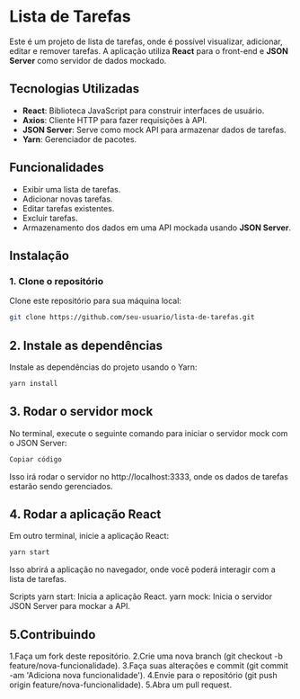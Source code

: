 # Lista de Tarefas

Este é um projeto de lista de tarefas, onde é possível visualizar, adicionar, editar e remover tarefas. A aplicação utiliza **React** para o front-end e **JSON Server** como servidor de dados mockado.

## Tecnologias Utilizadas

- **React**: Biblioteca JavaScript para construir interfaces de usuário.
- **Axios**: Cliente HTTP para fazer requisições à API.
- **JSON Server**: Serve como mock API para armazenar dados de tarefas.
- **Yarn**: Gerenciador de pacotes.

## Funcionalidades

- Exibir uma lista de tarefas.
- Adicionar novas tarefas.
- Editar tarefas existentes.
- Excluir tarefas.
- Armazenamento dos dados em uma API mockada usando **JSON Server**.

## Instalação

### 1. Clone o repositório

Clone este repositório para sua máquina local:

```bash
git clone https://github.com/seu-usuario/lista-de-tarefas.git
```
## 2. Instale as dependências

Instale as dependências do projeto usando o Yarn:

```bash
yarn install
```
## 3. Rodar o servidor mock
No terminal, execute o seguinte comando para iniciar o servidor mock com o JSON Server:

```bash
Copiar código
```
Isso irá rodar o servidor no http://localhost:3333, onde os dados de tarefas estarão sendo gerenciados.

## 4. Rodar a aplicação React

Em outro terminal, inicie a aplicação React:

```bash
yarn start
```

Isso abrirá a aplicação no navegador, onde você poderá interagir com a lista de tarefas.

Scripts
yarn start: Inicia a aplicação React.
yarn mock: Inicia o servidor JSON Server para mockar a API.

## 5.Contribuindo

1.Faça um fork deste repositório.
2.Crie uma nova branch (git checkout -b feature/nova-funcionalidade).
3.Faça suas alterações e commit (git commit -am 'Adiciona nova funcionalidade').
4.Envie para o repositório (git push origin feature/nova-funcionalidade).
5.Abra um pull request.